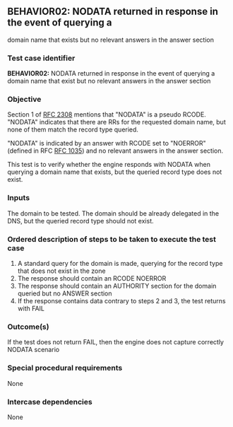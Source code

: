 ## BEHAVIOR02: NODATA returned in response in the event of querying a 
domain name that exists but no relevant answers in the answer section

### Test case identifier

**BEHAVIOR02:** NODATA returned in response in the event of querying a 
domain name that exist but no relevant answers in the answer section

### Objective 
Section 1 of [RFC 2308](https://tools.ietf.org/html/rfc2308) mentions that
"NODATA" is a pseudo RCODE. "NODATA" indicates that there are RRs for the requested
domain name, but none of them match the record type queried.

"NODATA" is indicated by an answer with RCODE set to "NOERROR" (defined in RFC
[RFC 1035](https://tools.ietf.org/html/rfc1035)) and no relevant answers in the
answer section.

This test is to verify whether the engine responds with NODATA when
querying a domain name that exists, but the queried record type does not exist.

### Inputs

The domain to be tested. The domain should be already delegated in the DNS, but
the queried record type should not exist.

### Ordered description of steps to be taken to execute the test case

1. A standard query for the domain is made, querying for the record type that
does not exist in the zone 
2. The response should contain an RCODE NOERROR 
3. The response should contain an AUTHORITY section for the domain queried but no ANSWER section
4. If the response contains data contrary to steps 2 and 3, the test returns with FAIL

### Outcome(s)

If the test does not return FAIL, then the engine does not capture correctly
NODATA scenario

### Special procedural requirements	

None

### Intercase dependencies

None
